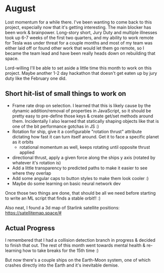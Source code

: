# August

Lost momentum for a while there. I've been wanting to come back to this project, especially now that it's getting interesting. The main blocker has been work & brainpower. Long-story short, Jury Duty and multiple illnesses took up 6-7 weeks of the first two quarters, and my ability to work remote for Tesla was under threat for a couple months and most of my team was either laid off or found other work that would let them go remote, so I became the team lead and have been really heads down on rebuilding that space.

Lord-willing I'll be able to set aside a little time this month to work on this project. Maybe another 1-2 day hackathon that doesn't get eaten up by jury duty like the February one did.

## Short hit-list of small things to work on

- Frame rate drop on selection. I learned that this is likely cause by the dynamic addition/removal of properties in JavaScript, so it should be pretty easy to pre-define those keys & create get/set methods around them. Incidentally I also learned that statically shaping objects like that is one of the bit performance gotchas in JS :)
- Rotation for ship, give it a configurable "rotation thrust" attribute dictating how fast it can turn itself around. Get it to face a specific planet as it orbits
  - rotational momentum as well, keeps rotating until opposite thrust applied
- directional thrust, apply a given force along the ships y axis (rotated by whatever it's rotation is)
- Add a little transparency to predicted paths to make it easier to see where they overlap
- Add some angular caps to button styles to make them look cooler :)
- Maybe do some learning on basic neural network dev

Once those two things are done, that should be all we need before starting to write an ML script that finds a stable orbit!! :)

Also neat, I found a 3d map of Starlink satellite positions:
https://satellitemap.space/#

## Actual Progress

I remembered that I had a collision detection branch in progress & decided to finish that out. The rest of this month went towards mental health & re-learning how to take breaks for the 15th time :)

But now there's a couple ships on the Earth-Moon system, one of which crashes directly into the Earth and it's inevitable demise.
